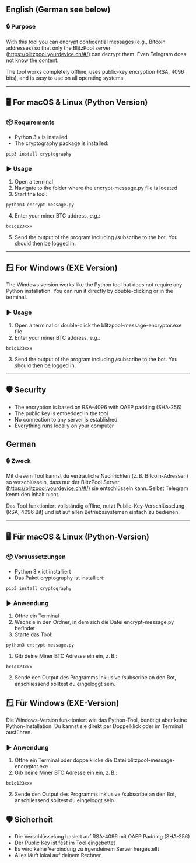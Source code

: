 ## English (German see below)

### 🔒 Purpose

With this tool you can encrypt confidential messages (e.g., Bitcoin addresses) so that only the BlitzPool server (https://blitzpool.yourdevice.ch/#/) can decrypt them. Even Telegram does not know the content.

The tool works completely offline, uses public-key encryption (RSA, 4096 bits), and is easy to use on all operating systems.

---

## 🖥️ For macOS & Linux (Python Version)

### 📦 Requirements

- Python 3.x is installed
- The cryptography package is installed:

```
pip3 install cryptography
```

### ▶️ Usage

1. Open a terminal
2. Navigate to the folder where the encrypt-message.py file is located
3. Start the tool:

```
python3 encrypt-message.py
```

4. Enter your miner BTC address, e.g.:

```
bc1q123xxx
```

5. Send the output of the program including /subscribe to the bot. You should then be logged in.

---

## 🪟 For Windows (EXE Version)

The Windows version works like the Python tool but does not require any Python installation. You can run it directly by double-clicking or in the terminal.

### ▶️ Usage

1. Open a terminal or double-click the blitzpool-message-encryptor.exe file
2. Enter your miner BTC address, e.g.:

```
bc1q123xxx
```

3. Send the output of the program including /subscribe to the bot. You should then be logged in.

---

## 🛡️ Security

- The encryption is based on RSA-4096 with OAEP padding (SHA-256)
- The public key is embedded in the tool
- No connection to any server is established
- Everything runs locally on your computer

 
## German

### 🔒 Zweck

Mit diesem Tool kannst du vertrauliche Nachrichten (z. B. Bitcoin-Adressen) so verschlüsseln, dass nur der BlitzPool Server (https://blitzpool.yourdevice.ch/#/) sie entschlüsseln kann. Selbst Telegram kennt den Inhalt nicht.

Das Tool funktioniert vollständig offline, nutzt Public-Key-Verschlüsselung (RSA, 4096 Bit) und ist auf allen Betriebssystemen einfach zu bedienen.

---

## 🖥️ Für macOS & Linux (Python-Version)

### 📦 Voraussetzungen

- Python 3.x ist installiert
- Das Paket cryptography ist installiert:

```
pip3 install cryptography
```

### ▶️ Anwendung

1. Öffne ein Terminal
2. Wechsle in den Ordner, in dem sich die Datei encrypt-message.py befindet
3. Starte das Tool:

```
python3 encrypt-message.py
```

1. Gib deine Miner BTC Adresse ein ein, z. B.:

```
bc1q123xxx
```
2. Sende den Output des Programms inklusive /subscribe an den Bot, anschliessend solltest du eingeloggt sein.

## 🪟 Für Windows (EXE-Version)

Die Windows-Version funktioniert wie das Python-Tool, benötigt aber keine Python-Installation. Du kannst sie direkt per Doppelklick oder im Terminal ausführen.

### ▶️ Anwendung

1. Öffne ein Terminal oder doppelklicke die Datei blitzpool-message-encryptor.exe
2. Gib deine Miner BTC Adresse ein ein, z. B.:

```
bc1q123xxx
```
2. Sende den Output des Programms inklusive /subscribe an den Bot, anschliessend solltest du eingeloggt sein.

## 🛡️ Sicherheit

- Die Verschlüsselung basiert auf RSA-4096 mit OAEP Padding (SHA-256)
- Der Public Key ist fest im Tool eingebettet
- Es wird keine Verbindung zu irgendeinem Server hergestellt
- Alles läuft lokal auf deinem Rechner
